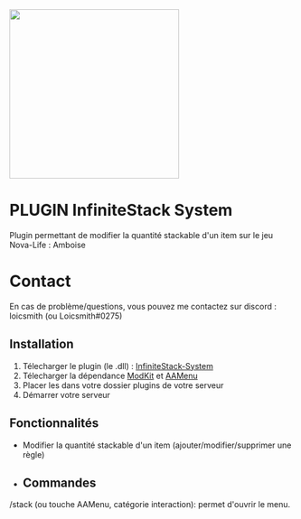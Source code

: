 <img src="https://i.imgur.com/yA0uupE.png" width="300"/>

# PLUGIN InfiniteStack System

Plugin permettant de modifier la quantité stackable d'un item sur le jeu Nova-Life : Amboise

# Contact

En cas de problème/questions, vous pouvez me contactez sur discord : loicsmith (ou Loicsmith#0275)


## Installation
1. Télecharger le plugin (le .dll) : [InfiniteStack-System](https://github.com/loicsmith/InfiniteStack-System/releases/tag/InfiniteStack-System)
2. Télecharger la dépendance [ModKit](https://github.com/Aarnow/NovaLife_ModKit-Releases/releases/download/v0.8.0/ModKit.dll) et [AAMenu](https://github.com/Aarnow/NovaLife_ModKit-Releases/releases/download/v0.8.0/AAMenu.dll)
3. Placer les dans votre dossier plugins de votre serveur
4. Démarrer votre serveur

## Fonctionnalités 

- Modifier la quantité stackable d'un item (ajouter/modifier/supprimer une règle)
  
- ## Commandes

/stack (ou touche AAMenu, catégorie interaction): permet d'ouvrir le menu.
